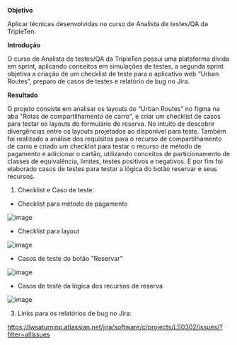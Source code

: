 **Objetivo**

Aplicar técnicas desenvolvidas no curso de Analista de testes/QA da TripleTen.

**Introdução**

O curso de Analista de testes/QA da TripleTen possui uma plataforma dívida em sprint, aplicando conceitos em simulações de testes, a segunda sprint objetiva a criação de um checklist de teste para o aplicativo web “Urban Routes”, preparo de casos de testes e relatório de bug no Jira.

**Resultado**

O projeto consiste em analisar os layouts do “Urban Routes” no figma na aba "Rotas de compartilhamento de carro", e criar um checklist de casos para testar os layouts do formulário de reserva. No intuito de descobrir divergências entre os layouts projetados ao disponível para teste. Também foi realizado a análise dos requisitos para o recurso de compartilhamento de carro e criado um checklist para testar o recurso de método de pagamento e adicionar o cartão, utilizando conceitos de particionamento de classes de equivalência, limites, testes positivos e negativos. E por fim foi elaborado casos de testes para testar a lógica do botão reservar e seus recursos.
 
1.	Checklist e Caso de teste:

- Checklist para método de pagamento

![image](https://github.com/LucasSaturnino/-Tripleten-Sprint-02/assets/149327395/eb8f29ae-992b-4120-8f4b-f9f9f93342e1)

- Checklist para layout
			
![image](https://github.com/LucasSaturnino/-Tripleten-Sprint-02/assets/149327395/9b197117-8459-492c-ba07-030168367451)

- Casos de teste do botão "Reservar"

![image](https://github.com/LucasSaturnino/-Tripleten-Sprint-02/assets/149327395/70dd494a-cbfb-469e-ac9c-609faadb37d1)

- Casos de teste da lógica dos recursos de reserva

![image](https://github.com/LucasSaturnino/-Tripleten-Sprint-02/assets/149327395/5374e7ea-c080-45c3-802d-fbdd213728de)

3.	Links para os relatórios de bug no Jira:
   
https://lwsaturnino.atlassian.net/jira/software/c/projects/LS0302/issues/?filter=allissues 
